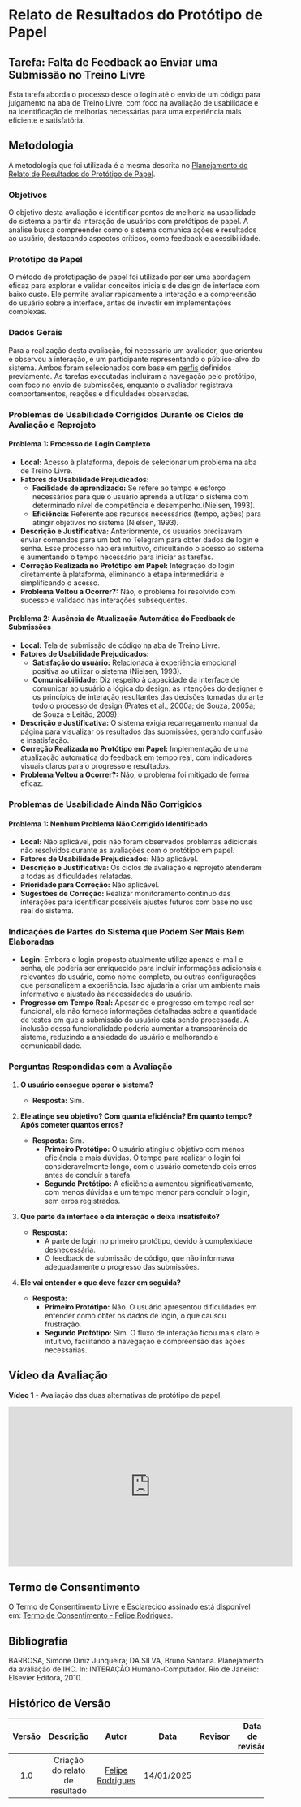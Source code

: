 # Relato de Resultados do Protótipo de Papel

## Tarefa: Falta de Feedback ao Enviar uma Submissão no Treino Livre

Esta tarefa aborda o processo desde o login até o envio de um código para julgamento na aba de Treino Livre, com foco na avaliação de usabilidade e na identificação de melhorias necessárias para uma experiência mais eficiente e satisfatória.

## Metodologia

A metodologia que foi utilizada é a mesma descrita no [Planejamento do Relato de Resultados do Protótipo de Papel](https://interacao-humano-computador.github.io/2024.2-Grupo05/entregas/entrega_5/prototipo_papel/planejamento_relato).

### Objetivos

O objetivo desta avaliação é identificar pontos de melhoria na usabilidade do sistema a partir da interação de usuários com protótipos de papel. A análise busca compreender como o sistema comunica ações e resultados ao usuário, destacando aspectos críticos, como feedback e acessibilidade.

### Protótipo de Papel

O método de prototipação de papel foi utilizado por ser uma abordagem eficaz para explorar e validar conceitos iniciais de design de interface com baixo custo. Ele permite avaliar rapidamente a interação e a compreensão do usuário sobre a interface, antes de investir em implementações complexas.

### Dados Gerais

Para a realização desta avaliação, foi necessário um avaliador, que orientou e observou a interação, e um participante representando o público-alvo do sistema. Ambos foram selecionados com base em [perfis](https://interacao-humano-computador.github.io/2024.2-Grupo05/entregas/entrega_2/perfil) definidos previamente. As tarefas executadas incluíram a navegação pelo protótipo, com foco no envio de submissões, enquanto o avaliador registrava comportamentos, reações e dificuldades observadas.

### Problemas de Usabilidade Corrigidos Durante os Ciclos de Avaliação e Reprojeto

#### Problema 1: Processo de Login Complexo  
- **Local:** Acesso à plataforma, depois de selecionar um problema na aba de Treino Livre.  
- **Fatores de Usabilidade Prejudicados:**  
  - **Facilidade de aprendizado:** Se refere ao tempo e esforço necessários para
    que o usuário aprenda a utilizar o sistema com determinado nível de competência e
    desempenho.(Nielsen, 1993).  
  - **Eficiência:** Referente aos recursos necessários (tempo, ações) para atingir      objetivos no sistema (Nielsen, 1993).  
- **Descrição e Justificativa:** Anteriormente, os usuários precisavam enviar comandos para um bot no Telegram para obter dados de login e senha. Esse processo não era intuitivo, dificultando o acesso ao sistema e aumentando o tempo necessário para iniciar as tarefas.  
- **Correção Realizada no Protótipo em Papel:** Integração do login diretamente à plataforma, eliminando a etapa intermediária e simplificando o acesso.  
- **Problema Voltou a Ocorrer?:** Não, o problema foi resolvido com sucesso e validado nas interações subsequentes.  

#### Problema 2: Ausência de Atualização Automática do Feedback de Submissões  
- **Local:** Tela de submissão de código na aba de Treino Livre.  
- **Fatores de Usabilidade Prejudicados:**  
  - **Satisfação do usuário:** Relacionada à experiência emocional positiva ao utilizar o sistema (Nielsen, 1993).  
  - **Comunicabilidade:** Diz respeito à
    capacidade da interface de comunicar ao usuário a lógica do design: as intenções do
    designer e os princípios de interação resultantes das decisões tomadas durante todo
    o processo de design (Prates et al., 2000a; de Souza, 2005a; de Souza e Leitão, 2009).
- **Descrição e Justificativa:** O sistema exigia recarregamento manual da página para visualizar os resultados das submissões, gerando confusão e insatisfação.  
- **Correção Realizada no Protótipo em Papel:** Implementação de uma atualização automática do feedback em tempo real, com indicadores visuais claros para o progresso e resultados.  
- **Problema Voltou a Ocorrer?:** Não, o problema foi mitigado de forma eficaz.  

### Problemas de Usabilidade Ainda Não Corrigidos

#### Problema 1: Nenhum Problema Não Corrigido Identificado  
- **Local:** Não aplicável, pois não foram observados problemas adicionais não resolvidos durante as avaliações com o protótipo em papel.  
- **Fatores de Usabilidade Prejudicados:** Não aplicável.  
- **Descrição e Justificativa:** Os ciclos de avaliação e reprojeto atenderam a todas as dificuldades relatadas.  
- **Prioridade para Correção:** Não aplicável.  
- **Sugestões de Correção:** Realizar monitoramento contínuo das interações para identificar possíveis ajustes futuros com base no uso real do sistema.  

### Indicações de Partes do Sistema que Podem Ser Mais Bem Elaboradas

- **Login:** Embora o login proposto atualmente utilize apenas e-mail e senha, ele poderia ser enriquecido para incluir informações adicionais e relevantes do usuário, como nome completo, ou outras configurações que personalizem a experiência. Isso ajudaria a criar um ambiente mais informativo e ajustado às necessidades do usuário.  
- **Progresso em Tempo Real:** Apesar de o progresso em tempo real ser funcional, ele não fornece informações detalhadas sobre a quantidade de testes em que a submissão do usuário está sendo processada. A inclusão dessa funcionalidade poderia aumentar a transparência do sistema, reduzindo a ansiedade do usuário e melhorando a comunicabilidade.  

### Perguntas Respondidas com a Avaliação

1. **O usuário consegue operar o sistema?**  
   - **Resposta:** Sim.  

2. **Ele atinge seu objetivo? Com quanta eficiência? Em quanto tempo? Após cometer quantos erros?**  
   - **Resposta:** Sim.  
     - **Primeiro Protótipo:** O usuário atingiu o objetivo com menos eficiência e mais dúvidas. O tempo para realizar o login foi consideravelmente longo, com o usuário cometendo dois erros antes de concluir a tarefa.  
     - **Segundo Protótipo:** A eficiência aumentou significativamente, com menos dúvidas e um tempo menor para concluir o login, sem erros registrados.  

3. **Que parte da interface e da interação o deixa insatisfeito?**  
   - **Resposta:**  
     - A parte de login no primeiro protótipo, devido à complexidade desnecessária.  
     - O feedback de submissão de código, que não informava adequadamente o progresso das submissões.  

4. **Ele vai entender o que deve fazer em seguida?**  
   - **Resposta:**  
     - **Primeiro Protótipo:** Não. O usuário apresentou dificuldades em entender como obter os dados de login, o que causou frustração.  
     - **Segundo Protótipo:** Sim. O fluxo de interação ficou mais claro e intuitivo, facilitando a navegação e compreensão das ações necessárias.  

## Vídeo da Avaliação

**Vídeo 1** - Avaliação das duas alternativas de protótipo de papel.

<iframe width="560" height="315" src="https://www.youtube.com/embed/37jG-bdPSSY" title="Gravação da Entrevista - Parte 1" frameborder="0" allow="accelerometer; autoplay; clipboard-write; encrypted-media; gyroscope; picture-in-picture" allowfullscreen></iframe>

## Termo de Consentimento

O Termo de Consentimento Livre e Esclarecido assinado está disponível em: [Termo de Consentimento - Felipe Rodrigues](./termos_de_consentimento/.pdf).

## Bibliografia

BARBOSA, Simone Diniz Junqueira; DA SILVA, Bruno Santana. Planejamento da avaliação de IHC. In: INTERAÇÃO Humano-Computador. Rio de Janeiro: Elsevier Editora, 2010.

## Histórico de Versão

| Versão |               Descrição                |   Autor    |    Data    |    Revisor     | Data de revisão |
| :----: | :------------------------------------: | :--------: | :--------: | :------------: | :-------------: |
|  1.0   | Criação do relato de resultado | [Felipe Rodrigues](https://github.com/felipeJRdev) | 14/01/2025 |  |  |